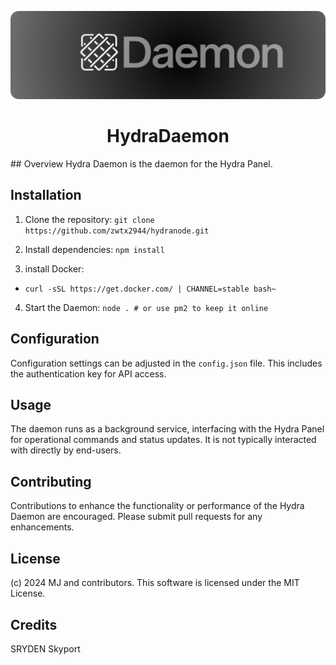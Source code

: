 <p align="center">
  <img src="https://raw.githubusercontent.com/HydraLabs-beta/sedar/main/HydraDaemon2.png" alt="HydraBanner">
</p>

<h1 align="center">HydraDaemon</h1>
## Overview
Hydra Daemon is the daemon for the Hydra Panel.

## Installation
1. Clone the repository:
`git clone https://github.com/zwtx2944/hydranode.git`

2. Install dependencies:
`npm install`

3. install Docker:
- `curl -sSL https://get.docker.com/ | CHANNEL=stable bash~`

4. Start the Daemon:
`node . # or use pm2 to keep it online`

## Configuration
Configuration settings can be adjusted in the `config.json` file. This includes the authentication key for API access.

## Usage
The daemon runs as a background service, interfacing with the Hydra Panel for operational commands and status updates. It is not typically interacted with directly by end-users.

## Contributing
Contributions to enhance the functionality or performance of the Hydra Daemon are encouraged. Please submit pull requests for any enhancements.

## License
(c) 2024 MJ and contributors. This software is licensed under the MIT License.


## Credits
SRYDEN
Skyport
